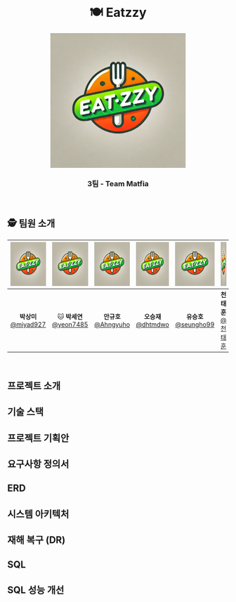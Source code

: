 <br>

<h1 align="center">🍽️ Eatzzy </h1>

<div align="center">
  <img src="logo.png" alt="eatzzy logo" style="zoom: 30%" align="center" />
</div>

<h3 align="center">3팀 - Team Matfia </h3>

<br>

## 🕵️ 팀원 소개
<div align="center">


|<img src="logo.png" width="100" height="100"/>|<img src="logo.png" width="100" height="100"/>|<img src="logo.png" width="100" height="100"/>|<img src="logo.png" width="100" height="100"/>|<img src="logo.png" width="100" height="100"/>|<img src="logo.png" width="100" height="100"/>|
|:-:|:-:|:-:|:-:|:-:|:-:|
|**박상미**<br/>[@miyad927](https://github.com/miyad927)|🐱 **박세연**<br/>[@yeon7485](https://github.com/yeon7485)|**안규호**<br/>[@Ahngyuho](https://github.com/Ahngyuho)|**오승재**<br/>[@dhtmdwo](https://github.com/dhtmdwo)|**유승호**<br/>[@seungho99](https://github.com/seungho99)|**천태훈**<br/>[@천태훈](https://github.com/천태훈)|


</div>
<br>

## 프로젝트 소개


## 기술 스택

## 프로젝트 기획안

## 요구사항 정의서

## ERD

## 시스템 아키텍처

## 재해 복구 (DR)

## SQL 

## SQL 성능 개선


